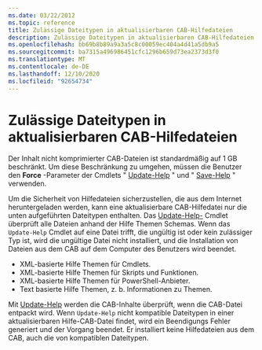 ```yaml
---
ms.date: 03/22/2012
ms.topic: reference
title: Zulässige Dateitypen in aktualisierbaren CAB-Hilfedateien
description: Zulässige Dateitypen in aktualisierbaren CAB-Hilfedateien
ms.openlocfilehash: bb69b8b89a9a3a5c8c00059ec404a4d41a5db9a5
ms.sourcegitcommit: ba7315a496986451cfc1296b659d73ea2373d3f0
ms.translationtype: MT
ms.contentlocale: de-DE
ms.lasthandoff: 12/10/2020
ms.locfileid: "92654734"
---
```

# <a name="file-types-permitted-in-an-updatable-help-cab-file"></a>Zulässige Dateitypen in aktualisierbaren CAB-Hilfedateien

Der Inhalt nicht komprimierter CAB-Dateien ist standardmäßig auf 1 GB beschränkt. Um diese Beschränkung zu umgehen, müssen die Benutzer den **Force** -Parameter der Cmdlets " [Update-Help](/powershell/module/Microsoft.PowerShell.Core/Update-Help) " und " [Save-Help](/powershell/module/Microsoft.PowerShell.Core/Save-Help) " verwenden.

Um die Sicherheit von Hilfedateien sicherzustellen, die aus dem Internet heruntergeladen werden, kann eine aktualisierbare CAB-Hilfedatei nur die unten aufgeführten Dateitypen enthalten. Das [Update-Help-](/powershell/module/Microsoft.PowerShell.Core/Update-Help) Cmdlet überprüft alle Dateien anhand der Hilfe Themen Schemas. Wenn das `Update-Help` Cmdlet auf eine Datei trifft, die ungültig ist oder kein zulässiger Typ ist, wird die ungültige Datei nicht installiert, und die Installation von Dateien aus dem CAB auf dem Computer des Benutzers wird beendet.

- XML-basierte Hilfe Themen für Cmdlets.
- XML-basierte Hilfe Themen für Skripts und Funktionen.
- XML-basierte Hilfe Themen für PowerShell-Anbieter.
- Text basierte Hilfe Themen, z. b. Informationen zu Themen.

Mit [Update-Help](/powershell/module/Microsoft.PowerShell.Core/Update-Help) werden die CAB-Inhalte überprüft, wenn die CAB-Datei entpackt wird. Wenn `Update-Help` nicht kompatible Dateitypen in einer aktualisierbaren Hilfe-CAB-Datei findet, wird ein Beendigungs Fehler generiert und der Vorgang beendet. Er installiert keine Hilfedateien aus dem CAB, auch die von kompatiblen Dateitypen.
